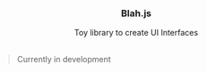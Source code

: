   <h3 align="center">Blah.js</h3>

  <p align="center">
    Toy library to create UI Interfaces
    <br />
    <br />
  </p>
</div>


> Currently in development
